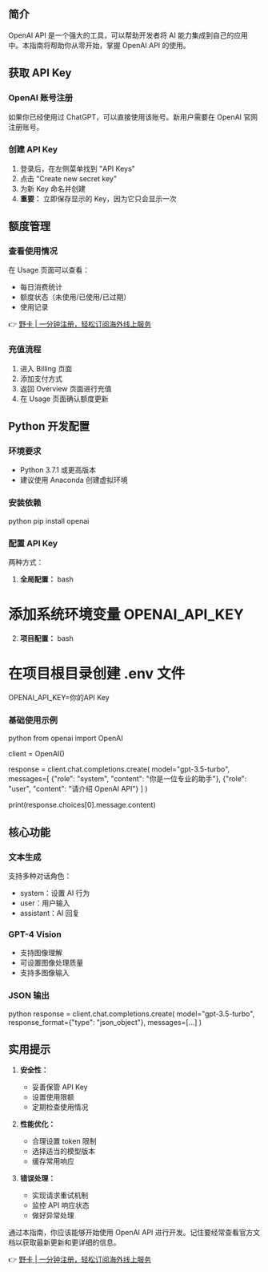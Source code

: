 ## 简介

OpenAI API 是一个强大的工具，可以帮助开发者将 AI 能力集成到自己的应用中。本指南将帮助你从零开始，掌握 OpenAI API 的使用。

## 获取 API Key

### OpenAI 账号注册

如果你已经使用过 ChatGPT，可以直接使用该账号。新用户需要在 OpenAI 官网注册账号。

### 创建 API Key

1. 登录后，在左侧菜单找到 "API Keys"
2. 点击 "Create new secret key"
3. 为新 Key 命名并创建
4. **重要：** 立即保存显示的 Key，因为它只会显示一次

## 额度管理

### 查看使用情况

在 Usage 页面可以查看：
- 每日消费统计
- 额度状态（未使用/已使用/已过期）
- 使用记录

👉 [野卡 | 一分钟注册，轻松订阅海外线上服务](https://bit.ly/bewildcard)

### 充值流程

1. 进入 Billing 页面
2. 添加支付方式
3. 返回 Overview 页面进行充值
4. 在 Usage 页面确认额度更新

## Python 开发配置

### 环境要求

- Python 3.7.1 或更高版本
- 建议使用 Anaconda 创建虚拟环境

### 安装依赖

python
pip install openai


### 配置 API Key

两种方式：

1. **全局配置：**
bash
# 添加系统环境变量 OPENAI_API_KEY


2. **项目配置：**
bash
# 在项目根目录创建 .env 文件
OPENAI_API_KEY=你的API Key


### 基础使用示例

python
from openai import OpenAI

client = OpenAI()

response = client.chat.completions.create(
    model="gpt-3.5-turbo",
    messages=[
        {"role": "system", "content": "你是一位专业的助手"},
        {"role": "user", "content": "请介绍 OpenAI API"}
    ]
)

print(response.choices[0].message.content)


## 核心功能

### 文本生成

支持多种对话角色：
- system：设置 AI 行为
- user：用户输入
- assistant：AI 回复

### GPT-4 Vision

- 支持图像理解
- 可设置图像处理质量
- 支持多图像输入

### JSON 输出

python
response = client.chat.completions.create(
    model="gpt-3.5-turbo",
    response_format={"type": "json_object"},
    messages=[...]
)


## 实用提示

1. **安全性：**
   - 妥善保管 API Key
   - 设置使用限额
   - 定期检查使用情况

2. **性能优化：**
   - 合理设置 token 限制
   - 选择适当的模型版本
   - 缓存常用响应

3. **错误处理：**
   - 实现请求重试机制
   - 监控 API 响应状态
   - 做好异常处理

通过本指南，你应该能够开始使用 OpenAI API 进行开发。记住要经常查看官方文档以获取最新更新和更详细的信息。

👉 [野卡 | 一分钟注册，轻松订阅海外线上服务](https://bit.ly/bewildcard)